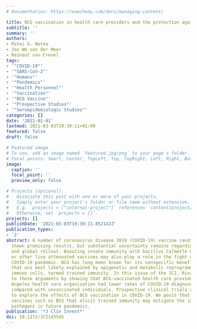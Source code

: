```yaml
---
# Documentation: https://wowchemy.com/docs/managing-content/

title: BCG vaccination in health care providers and the protection against COVID-19
subtitle: ''
summary: ''
authors:
- Mihai G. Netea
- Jos Wm van der Meer
- Reinout van Crevel
tags:
- '"COVID-19"'
- '"SARS-CoV-2"'
- '"Humans"'
- '"Pandemics"'
- '"Health Personnel"'
- '"Vaccination"'
- '"BCG Vaccine"'
- '"Prospective Studies"'
- '"Seroepidemiologic Studies"'
categories: []
date: '2021-01-01'
lastmod: 2021-03-03T20:39:11+01:00
featured: false
draft: false

# Featured image
# To use, add an image named `featured.jpg/png` to your page's folder.
# Focal points: Smart, Center, TopLeft, Top, TopRight, Left, Right, BottomLeft, Bottom, BottomRight.
image:
  caption: ''
  focal_point: ''
  preview_only: false

# Projects (optional).
#   Associate this post with one or more of your projects.
#   Simply enter your project's folder or file name without extension.
#   E.g. `projects = ["internal-project"]` references `content/project/deep-learning/index.md`.
#   Otherwise, set `projects = []`.
projects: []
publishDate: '2021-03-03T19:39:11.852142Z'
publication_types:
- '2'
abstract: A number of coronavirus disease 2019 (COVID-19) vaccine candidates have
  shown promising results, but substantial uncertainty remains regarding their effectiveness
  and global rollout. Boosting innate immunity with bacillus Calmette Guérin (BCG)
  or other live attenuated vaccines may also play a role in the fight against the
  COVID-19 pandemic. BCG has long been known for its nonspecific beneficial effects
  that are most likely explained by epigenetic and metabolic reprogramming of innate
  immune cells, termed trained immunity. In this issue of the JCI, Rivas et al. add
  to these arguments by showing that BCG-vaccinated health care providers from a Los
  Angeles health care organization had lower rates of COVID-19 diagnoses and seropositivity
  compared with unvaccinated individuals. Prospective clinical trials are thus warranted
  to explore the effects of BCG vaccination in COVID-19. We posit that beyond COVID-19,
  vaccines such as BCG that elicit trained immunity may mitigate the impact of emerging
  pathogens in future pandemics.
publication: '*J Clin Invest*'
doi: 10.1172/JCI145545
---
```

